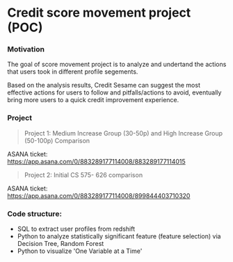 # Credit score movement project (POC)

### Motivation
The goal of score movement project is to analyze and undertand the actions that users took in different profile segements. 


Based on the analysis results, Credit Sesame can suggest the most effective actions for users to follow and pitfalls/actions to avoid, eventually bring more users to a quick credit improvement experience.


### Project
>Project 1: Medium Increase Group (30-50p) and High Increase Group (50-100p) Comparison

ASANA ticket: https://app.asana.com/0/883289177114008/883289177114015
      
>Project 2: Initial CS 575- 626 comparison

ASANA ticket: https://app.asana.com/0/883289177114008/899844403710320



### Code structure:
- SQL to extract user profiles from redshift
- Python to analyze statistically significant feature (feature selection) via Decision Tree, Random Forest
- Python to visualize 'One Variable at a Time'
